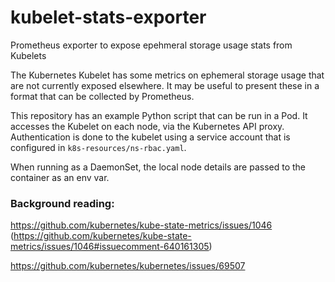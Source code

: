 # kubelet-stats-exporter
Prometheus exporter to expose epehmeral storage usage stats from Kubelets

The Kubernetes Kubelet has some metrics on ephemeral storage usage that are not currently exposed elsewhere. It may be useful to present these in a format that can be collected by Prometheus.

This repository has an example Python script that can be run in a Pod. It accesses the Kubelet on each node, via the Kubernetes API proxy. Authentication is done to the kubelet using a service account that is configured in `k8s-resources/ns-rbac.yaml`.

When running as a DaemonSet, the local node details are passed to the container as an env var.

### Background reading:

https://github.com/kubernetes/kube-state-metrics/issues/1046 (https://github.com/kubernetes/kube-state-metrics/issues/1046#issuecomment-640161305)

https://github.com/kubernetes/kubernetes/issues/69507